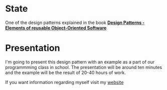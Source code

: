 # State
One of the design patterns explained in the book [**Design Patterns - Elements of reusable Object-Oriented Software**](https://www.amazon.com/Patterns-Elements-Reusable-Object-Oriented-Software/dp/0201633612/ref=sr_1_1?s=books-intl-de&ie=UTF8&qid=1547016023&sr=1-1&keywords=design+patterns)

# Presentation
I'm going to present this design pattern with an example as a part of our programmming class in school.
The presentation will be around ten minutes and the example will be the result of 20-40 hours of work.

If you want information regarding myself visit my [website](www.jonasreichhardt.at)
